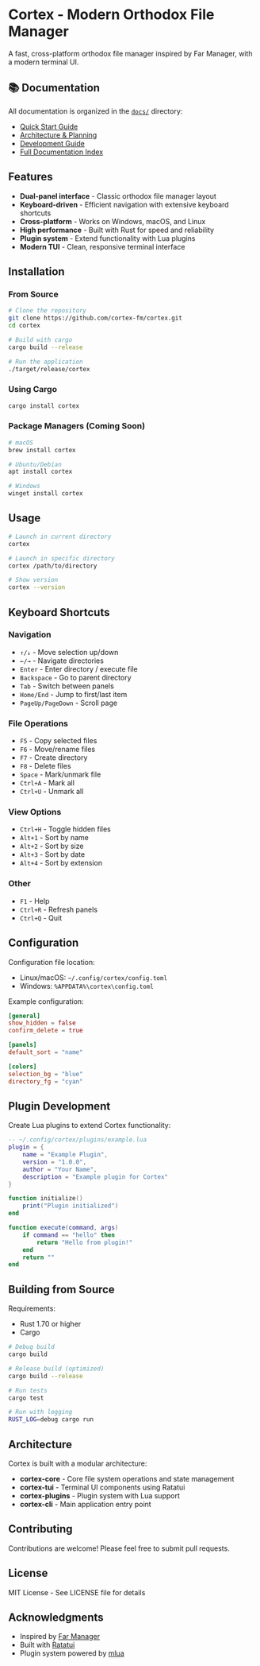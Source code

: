 # Cortex - Modern Orthodox File Manager

A fast, cross-platform orthodox file manager inspired by Far Manager, with a modern terminal UI.

## 📚 Documentation

All documentation is organized in the [`docs/`](./docs/) directory:
- [Quick Start Guide](./docs/guides/QUICKSTART.md)
- [Architecture & Planning](./docs/cortex-architecture-plan.md)
- [Development Guide](./docs/development/DEVELOPMENT.md)
- [Full Documentation Index](./docs/README.md)

## Features

- **Dual-panel interface** - Classic orthodox file manager layout
- **Keyboard-driven** - Efficient navigation with extensive keyboard shortcuts
- **Cross-platform** - Works on Windows, macOS, and Linux
- **High performance** - Built with Rust for speed and reliability
- **Plugin system** - Extend functionality with Lua plugins
- **Modern TUI** - Clean, responsive terminal interface

## Installation

### From Source

```bash
# Clone the repository
git clone https://github.com/cortex-fm/cortex.git
cd cortex

# Build with cargo
cargo build --release

# Run the application
./target/release/cortex
```

### Using Cargo

```bash
cargo install cortex
```

### Package Managers (Coming Soon)

```bash
# macOS
brew install cortex

# Ubuntu/Debian
apt install cortex

# Windows
winget install cortex
```

## Usage

```bash
# Launch in current directory
cortex

# Launch in specific directory
cortex /path/to/directory

# Show version
cortex --version
```

## Keyboard Shortcuts

### Navigation
- `↑/↓` - Move selection up/down
- `←/→` - Navigate directories
- `Enter` - Enter directory / execute file
- `Backspace` - Go to parent directory
- `Tab` - Switch between panels
- `Home/End` - Jump to first/last item
- `PageUp/PageDown` - Scroll page

### File Operations
- `F5` - Copy selected files
- `F6` - Move/rename files
- `F7` - Create directory
- `F8` - Delete files
- `Space` - Mark/unmark file
- `Ctrl+A` - Mark all
- `Ctrl+U` - Unmark all

### View Options
- `Ctrl+H` - Toggle hidden files
- `Alt+1` - Sort by name
- `Alt+2` - Sort by size
- `Alt+3` - Sort by date
- `Alt+4` - Sort by extension

### Other
- `F1` - Help
- `Ctrl+R` - Refresh panels
- `Ctrl+Q` - Quit

## Configuration

Configuration file location:
- Linux/macOS: `~/.config/cortex/config.toml`
- Windows: `%APPDATA%\cortex\config.toml`

Example configuration:

```toml
[general]
show_hidden = false
confirm_delete = true

[panels]
default_sort = "name"

[colors]
selection_bg = "blue"
directory_fg = "cyan"
```

## Plugin Development

Create Lua plugins to extend Cortex functionality:

```lua
-- ~/.config/cortex/plugins/example.lua
plugin = {
    name = "Example Plugin",
    version = "1.0.0",
    author = "Your Name",
    description = "Example plugin for Cortex"
}

function initialize()
    print("Plugin initialized")
end

function execute(command, args)
    if command == "hello" then
        return "Hello from plugin!"
    end
    return ""
end
```

## Building from Source

Requirements:
- Rust 1.70 or higher
- Cargo

```bash
# Debug build
cargo build

# Release build (optimized)
cargo build --release

# Run tests
cargo test

# Run with logging
RUST_LOG=debug cargo run
```

## Architecture

Cortex is built with a modular architecture:

- **cortex-core** - Core file system operations and state management
- **cortex-tui** - Terminal UI components using Ratatui
- **cortex-plugins** - Plugin system with Lua support
- **cortex-cli** - Main application entry point

## Contributing

Contributions are welcome! Please feel free to submit pull requests.

## License

MIT License - See LICENSE file for details

## Acknowledgments

- Inspired by [Far Manager](https://www.farmanager.com/)
- Built with [Ratatui](https://github.com/ratatui/ratatui)
- Plugin system powered by [mlua](https://github.com/mlua-rs/mlua)